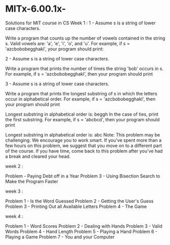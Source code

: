 # MITx-6.00.1x-
Solutions for MIT course in CS
Week 1 :
1 - Assume s is a string of lower case characters.

Write a program that counts up the number of vowels contained in the string s. Valid vowels are: 'a', 'e', 'i', 'o', and 'u'. For example, if s = 'azcbobobegghakl', your program should print:

2 - Assume s is a string of lower case characters.

Write a program that prints the number of times the string 'bob' occurs in s. For example, if s = 'azcbobobegghakl', then your program should print

 3 - Assume s is a string of lower case characters.

Write a program that prints the longest substring of s in which the letters occur in alphabetical order. For example, if s = 'azcbobobegghakl', then your program should print

Longest substring in alphabetical order is: beggh
In the case of ties, print the first substring. For example, if s = 'abcbcd', then your program should print

Longest substring in alphabetical order is: abc
Note: This problem may be challenging. We encourage you to work smart. If you've spent more than a few hours on this problem, we suggest that you move on to a different part of the course. If you have time, come back to this problem after you've had a break and cleared your head.


week 2 :

Problem  - Paying Debt off in a Year
Problem 3 - Using Bisection Search to Make the Program Faster


week 3 :

Problem 1 - Is the Word Guessed
Problem 2 - Getting the User's Guess
Problem 3 - Printing Out all Available Letters
Problem 4 - The Game


week 4 :

Problem 1 - Word Scores
Problem 2 - Dealing with Hands
Problem 3 - Valid Words
Problem 4 - Hand Length
Problem 5 - Playing a Hand
Problem 6 - Playing a Game
Problem 7 - You and your Computer


